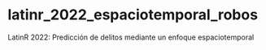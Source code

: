 # latinr_2022_espaciotemporal_robos
LatinR 2022: Predicción de delitos mediante un enfoque espaciotemporal
